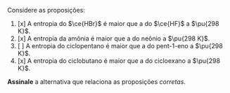 Considere as proposições:

1. [x] A entropia do $\ce{HBr}$ é  maior que a do $\ce{HF}$ a $\pu{298 K}$.
2. [x] A entropia da amônia é maior que a do neônio a $\pu{298 K}$.
3. [ ] A entropia do ciclopentano é maior que a do pent-1-eno a $\pu{298 K}$.
4. [x] A entropia do ciclobutano é maior que a do cicloexano a $\pu{298 K}$.

**Assinale** a alternativa que relaciona as proposições *corretas*.
